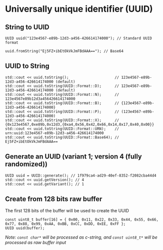 Universally unique identifier (UUID)
====================================

## String to UUID

    UUID uuid("123e4567-e89b-12d3-a456-426614174000"); // Standard UUID format
    
    uuid.fromString("Ej5FZ+ibEtOkVkJmFBdAAA=="); // Base64

## UUID to String

    std::cout << uuid.toString();                     // 123e4567-e89b-12d3-a456-426614174000 (default)
    std::cout << uuid.toString(UUID::Format::D);      // 123e4567-e89b-12d3-a456-426614174000 (default)
    std::cout << uuid.toString(UUID::Format::N);      // 123e4567e89b12d3a456426614174000
    std::cout << uuid.toString(UUID::Format::B);      // {123e4567-e89b-12d3-a456-426614174000}
    std::cout << uuid.toString(UUID::Format::P);      // (123e4567-e89b-12d3-a456-426614174000)
    std::cout << uuid.toString(UUID::Format::X);      // {0x123e4567,0xe89b,0x12d3,{0xa4,0x56,0x42,0x66,0x14,0x17,0x40,0x00}}
    std::cout << uuid.toString(UUID::Format::URN);    // urn:uuid:123e4567-e89b-12d3-a456-426614174000
    std::cout << uuid.toString(UUID::Format::Base64); // Ej5FZ+ibEtOkVkJmFBdAAA==

## Generate an UUID (variant 1; version 4 (fully randomized))

    UUID uuid = UUID::generate(); // 1f979ca4-ad29-40ef-8352-f2082cba44d4
    std::cout << uuid.getVersion(); // 4
    std::cout << uuid.getVariant(); // 1

## Create from 128 bits raw buffer

The first 128 bits of the buffer will be used to create the UUID

    const uint8_t buffer[16] = { 0x00, 0x11, 0x22, 0x33, 0x44, 0x55, 0x66, 0x77, 0x88, 0x99, 0xAA, 0xBB, 0xCC, 0xDD, 0xEE, 0xFF };
    UUID uuid(buffer);

*Note: `const char*` will be processed as c-string, and `const uint8_t*` will be processed as raw buffer input*
